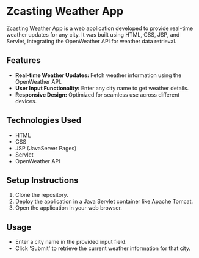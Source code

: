 

# Zcasting Weather App

Zcasting Weather App is a web application developed to provide real-time weather updates for any city. It was built using HTML, CSS, JSP, and Servlet, integrating the OpenWeather API for weather data retrieval.

## Features

- **Real-time Weather Updates:** Fetch weather information using the OpenWeather API.
- **User Input Functionality:** Enter any city name to get weather details.
- **Responsive Design:** Optimized for seamless use across different devices.

## Technologies Used

- HTML
- CSS
- JSP (JavaServer Pages)
- Servlet
- OpenWeather API

## Setup Instructions

1. Clone the repository.
2. Deploy the application in a Java Servlet container like Apache Tomcat.
3. Open the application in your web browser.

## Usage

- Enter a city name in the provided input field.
- Click 'Submit' to retrieve the current weather information for that city.



